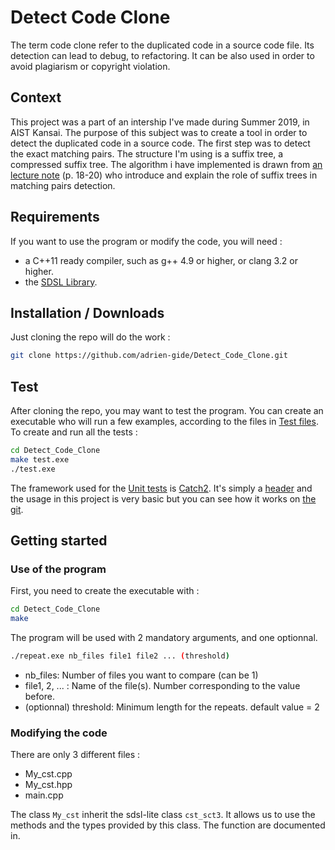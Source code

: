 # Detect Code Clone
The term code clone refer to the duplicated code in a source code file. Its detection can lead to debug, to refactoring. It can be also used in order to avoid plagiarism or copyright violation.

## Context
This project was a part of an intership I've made during Summer 2019, in AIST Kansai. The purpose of this subject was to create a tool in order to detect the duplicated code in a source code. The first step was to detect the exact matching pairs. The structure I'm using is a suffix tree, a compressed suffix tree. The algorithm i have implemented is drawn from [an lecture note][drop] (p. 18-20) who introduce and explain the role of suffix trees in matching pairs detection.

## Requirements

If you want to use the program or modify the code, you will need : 
* a C++11 ready compiler, such as g++ 4.9 or higher, or clang 3.2 or higher.
* the [SDSL Library][sdsl].

## Installation / Downloads

Just cloning the repo will do the work : 
```sh
git clone https://github.com/adrien-gide/Detect_Code_Clone.git
```
## Test

After cloning the repo, you may want to test the program. You can create an executable who will run a few examples, according to the files in [Test files](Test%20files/).
To create and run all the tests : 
```sh
cd Detect_Code_Clone
make test.exe
./test.exe
```
The framework used for the [Unit tests][test] is [Catch2][catch]. It's simply a [header][header] and the usage in this project is very basic but you can see how it works on [the git][catch].

## Getting started

### Use of the program

First, you need to create the executable with :
```sh
cd Detect_Code_Clone
make
```
The program will be used with 2 mandatory arguments, and one optionnal.
```sh
./repeat.exe nb_files file1 file2 ... (threshold)
```
* nb_files: Number of files you want to compare (can be 1)
* file1, 2, ... : Name of the file(s). Number corresponding to the value before.
* (optionnal) threshold: Minimum length for the repeats. default value = 2

### Modifying the code

There are only 3 different files : 
+ My_cst.cpp
+ My_cst.hpp
+ main.cpp

The class `My_cst` inherit the sdsl-lite class `cst_sct3`. It allows us to use the methods and the types provided by this class. 
The function are documented in.






[drop]: https://www.dropbox.com/s/mjvccs6hq69cage/05-SuffixTrees.pdf?dl=0 "Lecture note"
[sdsl]: https://github.com/simongog/sdsl-lite "Git SDSL"
[catch]: https://github.com/catchorg/Catch2 "Git Catch"
[header]: https://github.com/adrien-gide/Detect_Code_Clone/blob/master/catch.hpp "Catch file"
[test]: https://github.com/adrien-gide/Detect_Code_Clone/blob/master/test.cpp "Test file"

